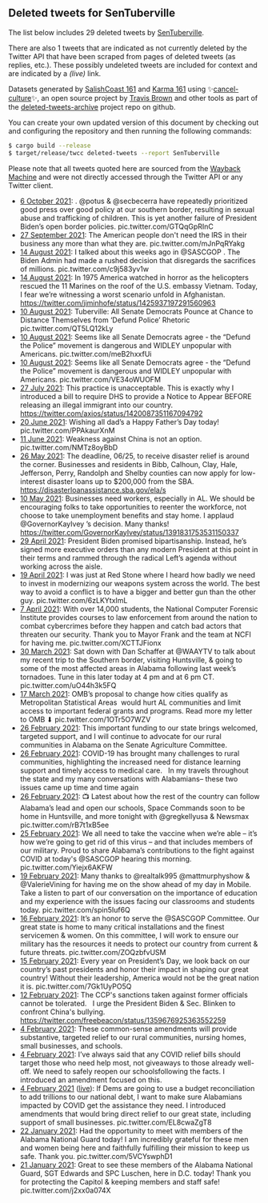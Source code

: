 ## Deleted tweets for SenTuberville

The list below includes 29 deleted tweets by
[SenTuberville](https://twitter.com/SenTuberville).

There are also 1 tweets that are indicated as not currently
deleted by the Twitter API that have been scraped from pages of deleted tweets (as replies, etc.).
These possibly undeleted tweets are included for context and are indicated by a _(live)_ link.


Datasets generated by [SalishCoast 161](https://twitter.com/SalishCoastA) and [Karma 161](https://twitter.com/KarmaOneSixOne)
using ✨[cancel-culture](https://github.com/travisbrown/cancel-culture)✨, an open source project by [Travis Brown](https://twitter.com/travisbrown) 
and other tools as part of the [deleted-tweets-archive](https://github.com/salcoast/deleted-tweets-archive/) project repo on github.

You can create your own updated version of this document by checking out and configuring the
repository and then running the following commands:

```bash
$ cargo build --release
$ target/release/twcc deleted-tweets --report SenTuberville
```

Please note that all tweets quoted here are sourced from the
[Wayback Machine](https://web.archive.org) and were not directly accessed through the Twitter API or
any Twitter client.

* [ 6 October 2021](https://web.archive.org/web/20211006210130/https://twitter.com/SenTuberville/status/1445856697470177285): . @potus  &  @secbecerra  have repeatedly prioritized good press over good policy at our southern border, resulting in sexual abuse and trafficking of children.  This is yet another failure of President Biden’s open border policies. pic.twitter.com/GTQqGpRInC
* [27 September 2021](https://web.archive.org/web/20210927190512/https://twitter.com/SenTuberville/status/1442565962516115462): The American people don't need the IRS in their business any more than what they are. pic.twitter.com/mJnPqRYakg
* [14 August 2021](https://web.archive.org/web/20210814170104/https://twitter.com/SenTuberville/status/1426588469820801029): I talked about this weeks ago in  @SASCGOP . The Biden Admin had made a rushed decision that disregards the sacrifices of millions. pic.twitter.com/c9j583yv1w
* [14 August 2021](https://web.archive.org/web/20210814170104/https://twitter.com/SenTuberville/status/1426588469820801029): In 1975 America watched in horror as the helicopters rescued the 11 Marines on the roof of the U.S. embassy Vietnam.  Today, I fear we’re witnessing a worst scenario unfold in Afghanistan. https://twitter.com/jiminhofe/status/1425937197291560963
* [10 August 2021](https://web.archive.org/web/20210811000001/https://twitter.com/SenTuberville/status/1425245547758239745): Tuberville: All Senate Democrats Pounce at Chance to Distance Themselves from ‘Defund Police’ Rhetoric pic.twitter.com/QT5LQ12kLy
* [10 August 2021](https://web.archive.org/web/20210810235714/https://twitter.com/SenTuberville/status/1425244845224992769): Seems like all Senate Democrats agree - the “Defund the Police” movement is dangerous and WIDLEY unpopular with Americans. pic.twitter.com/meB2hxxfUi
* [10 August 2021](https://web.archive.org/web/20210810234410/https://twitter.com/SenTuberville/status/1425241575664361473): Seems like all Senate Democrats agree - the “Defund the Police” movement is dangerous and WIDLEY unpopular with Americans. pic.twitter.com/VE34oWUOFM
* [27 July 2021](https://web.archive.org/web/20210727212737/https://twitter.com/SenTuberville/status/1420133318461435905): This practice is unacceptable.  This is exactly why I introduced a bill to require DHS to provide a Notice to Appear BEFORE releasing an illegal immigrant into our country. https://twitter.com/axios/status/1420087351167094792
* [20 June 2021](https://web.archive.org/web/20210620143126/https://twitter.com/SenTuberville/status/1406620550961799177): Wishing all dad’s a Happy Father’s Day today! pic.twitter.com/PPAkaurXnM
* [11 June 2021](https://web.archive.org/web/20210611182157/https://twitter.com/SenTuberville/status/1403414791377522691): Weakness against China is not an option. pic.twitter.com/NMTz8oyBbD
* [26 May 2021](https://web.archive.org/web/20210526181249/https://twitter.com/SenTuberville/status/1397616677689380864): The deadline, 06/25, to receive disaster relief is around the corner.  Businesses and residents in Bibb, Calhoun, Clay, Hale, Jefferson, Perry, Randolph and Shelby counties can now apply for low-interest disaster loans up to $200,000 from the SBA. https://disasterloanassistance.sba.gov/ela/s
* [10 May 2021](https://web.archive.org/web/20210510221508/https://twitter.com/SenTuberville/status/1391879449403084800): Businesses need workers, especially in AL. We should be encouraging folks to take opportunities to reenter the workforce, not choose to take unemployment benefits and stay home. I applaud  @GovernorKayIvey ’s decision.    Many thanks! https://twitter.com/GovernorKayIvey/status/1391831753531150337
* [29 April 2021](https://web.archive.org/web/20210429150812/https://twitter.com/SenTuberville/status/1387785686745505792): President Biden promised bipartisanship.  Instead, he’s signed more executive orders than any modern President at this point in their terms and rammed through the radical Left’s agenda without working across the aisle.
* [19 April 2021](https://web.archive.org/web/20210419225134/https://twitter.com/SenTuberville/status/1384278384851656704): I was just at Red Stone where I heard how badly we need to invest in modernizing our weapons system across the world.  The best way to avoid a conflict is to have a bigger and better gun than the other guy. pic.twitter.com/6zLKYtxImL
* [ 7 April 2021](https://web.archive.org/web/20210407213005/https://twitter.com/SenTuberville/status/1379909192736194562): With over 14,000 students, the National Computer Forensic Institute provides courses to law enforcement from around the nation to combat cybercrimes before they happen and catch bad actors that threaten our security.  Thank you to Mayor Frank and the team at NCFI for having me. pic.twitter.com/XCTTJFionx
* [30 March 2021](https://web.archive.org/web/20210330201026/https://twitter.com/SenTuberville/status/1376990169950212100): Sat down with Dan Schaffer at  @WAAYTV  to talk about my recent trip to the Southern border, visiting Huntsville, & going to some of the most affected areas in Alabama following last week’s tornadoes.  Tune in this later today at 4 pm and at 6 pm CT. pic.twitter.com/uO44h3k5FQ
* [17 March 2021](https://web.archive.org/web/20210317142557/https://twitter.com/SenTuberville/status/1372192460089221122): OMB’s proposal to change how cities qualify as Metropolitan Statistical Areas  would hurt AL communities and limit access to important federal grants and programs.  Read more my letter to OMB ⬇ pic.twitter.com/1OTr5O7WZV
* [26 February 2021](https://web.archive.org/web/20210226212742/https://twitter.com/SenTuberville/status/1365413162783297536): This important funding to our state brings welcomed, targeted support, and I will continue to advocate for our rural communities in Alabama on the Senate Agriculture Committee.
* [26 February 2021](https://web.archive.org/web/20210226212742/https://twitter.com/SenTuberville/status/1365413162783297536): COVID-19 has brought many challenges to rural communities, highlighting the increased need for distance learning support and timely access to medical care.   In my travels throughout the state and my many conversations with Alabamians– these two issues came up time and time again
* [26 February 2021](https://web.archive.org/web/20210226000650/https://twitter.com/SenTuberville/status/1365090848636035073): 📺 Latest about how the rest of the country can follow Alabama’s lead and open our schools, Space Commands soon to be home in Huntsville, and more tonight with  @gregkellyusa  & Newsmax pic.twitter.com/rB7t1xB5ee
* [25 February 2021](https://web.archive.org/web/20210225192348/https://twitter.com/SenTuberville/status/1365019505718665216): We all need to take the vaccine when we’re able – it’s how we’re going to get rid of this virus – and that includes members of our military.  Proud to share Alabama’s contributions to the fight against COVID at today's  @SASCGOP  hearing this morning. pic.twitter.com/Yiejx6AKFW
* [19 February 2021](https://web.archive.org/web/20210219191722/https://twitter.com/SenTuberville/status/1362843554066874368): Many thanks to  @realtalk995   @mattmurphyshow  &  @ValerieVining  for having me on the show ahead of my day in Mobile.  Take a listen to part of our conversation on the importance of education and my experience with the issues facing our classrooms and students today. pic.twitter.com/spin5Iuf6Q
* [16 February 2021](https://web.archive.org/web/20210216193237/https://twitter.com/SenTuberville/status/1361760329202601986): It’s an honor to serve the  @SASCGOP  Committee. Our great state is home to many critical installations and the finest servicemen & women.  On this committee, I will work to ensure our military has the resources it needs to protect our country from current & future threats. pic.twitter.com/ZOQzbfvUSM
* [15 February 2021](https://web.archive.org/web/20210215160721/https://twitter.com/SenTuberville/status/1361346277846441987): Every year on President’s Day, we look back on our country’s past presidents and honor their impact in shaping our great country!  Without their leadership, America would not be the great nation it is. pic.twitter.com/7Gk1UyPO5Q
* [12 February 2021](https://web.archive.org/web/20210212143940/https://twitter.com/SenTuberville/status/1360236858895130624): The CCP's sanctions taken against former officials cannot be tolerated.   I urge the President Biden & Sec. Blinken to confront China's bullying. https://twitter.com/freebeacon/status/1359676925363552259
* [ 4 February 2021](https://web.archive.org/web/20210204185506/https://twitter.com/SenTuberville/status/1357402318325579776): These common-sense amendments will provide substantive, targeted relief to our rural communities, nursing homes, small businesses, and schools.
* [ 4 February 2021](https://web.archive.org/web/20210204185448/https://twitter.com/SenTuberville/status/1357402202957107205): I’ve always said that any COVID relief bills should target those who need help most, not giveaways to those already well-off. We need to safely reopen our schoolsfollowing the facts. I introduced an amendment focused on this.
* [ 4 February 2021](https://web.archive.org/web/20210204185448/https://twitter.com/SenTuberville/status/1357402202957107205) ([live](https://twitter.com/SenTuberville/status/1357401924950237185)): If Dems are going to use a budget reconciliation to add trillions to our national debt, I want to make sure Alabamians impacted by COVID get the assistance they need. I introduced amendments that would bring direct relief to our great state, including support of small businesses. pic.twitter.com/EL8cwaZgT8
* [22 January 2021](https://web.archive.org/web/20210122220018/https://twitter.com/SenTuberville/status/1352737807547162626): Had the opportunity to meet with members of the Alabama National Guard today! I am incredibly grateful for these men and women being here and faithfully fulfilling their mission to keep us safe.   Thank you. pic.twitter.com/5VCYswphD1
* [21 January 2021](https://web.archive.org/web/20210121233741/https://twitter.com/SenTuberville/status/1352399899371970567): Great to see these members of the Alabama National Guard, SGT Edwards and SPC Luschen, here in D.C. today!  Thank you for protecting the Capitol & keeping members and staff safe! pic.twitter.com/j2xx0a074X
